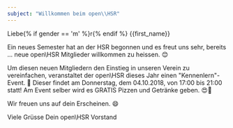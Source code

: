 ```yaml
---
subject: "Willkommen beim open\\HSR"
---
```


Liebe{% if gender == 'm' %}r{% endif %} {{first_name}}

Ein neues Semester hat an der HSR begonnen und es freut uns sehr, bereits ... neue open\HSR Mitglieder willkommen zu heissen. :blush:

Um diesen neuen Mitgliedern den Einstieg in unseren Verein zu vereinfachen, veranstaltet der open\HSR dieses Jahr einen "Kennenlern"-Event. :tada: Dieser findet am Donnerstag, dem 04.10.2018, von 17:00 bis 21:00 statt! Am Event selber wird es GRATIS Pizzen und Getränke geben. :heart_eyes::pizza:

Wir freuen uns auf dein Erscheinen. :smile:

Viele Grüsse
Dein open\HSR Vorstand
